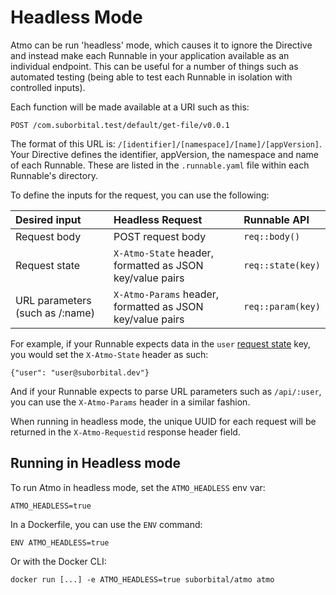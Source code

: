 # Headless Mode

Atmo can be run 'headless' mode, which causes it to ignore the
Directive and instead make each Runnable in your application
available as an individual endpoint. This can be useful for a
number of things such as automated testing (being able to test
each Runnable in isolation with controlled inputs).

Each function will be made available at a URI such as this:

```text
POST /com.suborbital.test/default/get-file/v0.0.1
```

The format of this URL is: `/[identifier]/[namespace]/[name]/[appVersion]`.
Your Directive defines the identifier, appVersion, the namespace and
name of each Runnable. These are listed in the `.runnable.yaml` file within
each Runnable's directory.

To define the inputs for the request, you can use the following:

| Desired input | Headless Request | Runnable API |
| :--- | :--- | :--- |
| Request body | POST request body | `req::body()` |
| Request state | `X-Atmo-State` header, formatted as JSON key/value pairs | `req::state(key)` |
| URL parameters \(such as /:name\) | `X-Atmo-Params` header, formatted as JSON key/value pairs | `req::param(key)` |

For example, if your Runnable expects data in the `user`
[request state](../concepts/state.md) key, you would set the
`X-Atmo-State` header as such:

```text
{"user": "user@suborbital.dev"}
```

And if your Runnable expects to parse URL parameters such as `/api/:user`,
 you can use the `X-Atmo-Params` header in a similar fashion.

When running in headless mode, the unique UUID for each request will be
 returned in the `X-Atmo-Requestid` response header field.

## Running in Headless mode

To run Atmo in headless mode, set the `ATMO_HEADLESS` env var:

```text
ATMO_HEADLESS=true
```

In a Dockerfile, you can use the `ENV` command:

```text
ENV ATMO_HEADLESS=true
```

Or with the Docker CLI:

```text
docker run [...] -e ATMO_HEADLESS=true suborbital/atmo atmo
```

